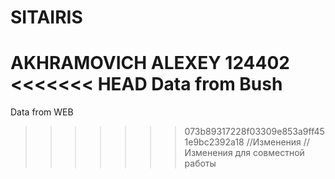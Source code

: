 # SITAIRIS
AKHRAMOVICH ALEXEY
124402
<<<<<<< HEAD
Data from Bush
=======
Data from WEB
>>>>>>> 073b89317228f03309e853a9ff451e9bc2392a18
//Изменения
//Изменения для совместной работы